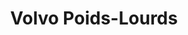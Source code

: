 ---
title: "Volvo Poids-Lourds"
url: /flassans-sur-issole/volvo-poids-lourds/
shop: Autowerkstatt
---